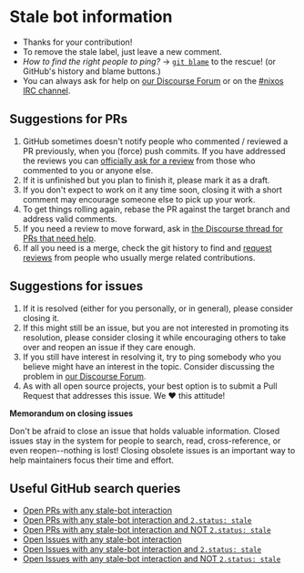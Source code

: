 # Stale bot information

- Thanks for your contribution!
- To remove the stale label, just leave a new comment.
- _How to find the right people to ping?_ &rarr; [`git blame`](https://git-scm.com/docs/git-blame) to the rescue! (or GitHub's history and blame buttons.)
- You can always ask for help on [our Discourse Forum](https://discourse.nixos.org/) or on the [#nixos IRC channel](https://webchat.freenode.net/#nixos).

## Suggestions for PRs

1. GitHub sometimes doesn't notify people who commented / reviewed a PR previously, when you (force) push commits. If you have addressed the reviews you can [officially ask for a review](https://docs.github.com/en/free-pro-team@latest/github/collaborating-with-issues-and-pull-requests/requesting-a-pull-request-review) from those who commented to you or anyone else.
2. If it is unfinished but you plan to finish it, please mark it as a draft.
3. If you don't expect to work on it any time soon, closing it with a short comment may encourage someone else to pick up your work.
4. To get things rolling again, rebase the PR against the target branch and address valid comments.
5. If you need a review to move forward, ask in [the Discourse thread for PRs that need help](https://discourse.nixos.org/t/prs-in-distress/3604).
6. If all you need is a merge, check the git history to find and [request reviews](https://docs.github.com/en/github/collaborating-with-issues-and-pull-requests/requesting-a-pull-request-review) from people who usually merge related contributions.

## Suggestions for issues

1. If it is resolved (either for you personally, or in general), please consider closing it.
2. If this might still be an issue, but you are not interested in promoting its resolution, please consider closing it while encouraging others to take over and reopen an issue if they care enough.
3. If you still have interest in resolving it, try to ping somebody who you believe might have an interest in the topic. Consider discussing the problem in [our Discourse Forum](https://discourse.nixos.org/).
4. As with all open source projects, your best option is to submit a Pull Request that addresses this issue. We :heart: this attitude!

**Memorandum on closing issues**

Don't be afraid to close an issue that holds valuable information. Closed issues stay in the system for people to search, read, cross-reference, or even reopen--nothing is lost! Closing obsolete issues is an important way to help maintainers focus their time and effort.

## Useful GitHub search queries

- [Open PRs with any stale-bot interaction](https://github.com/NixOS/nixpkgs/pulls?q=is%3Apr+is%3Aopen+commenter%3Aapp%2Fstale+)
- [Open PRs with any stale-bot interaction and `2.status: stale`](https://github.com/NixOS/nixpkgs/pulls?q=is%3Apr+is%3Aopen+commenter%3Aapp%2Fstale+label%3A%222.status%3A+stale%22)
- [Open PRs with any stale-bot interaction and NOT `2.status: stale`](https://github.com/NixOS/nixpkgs/pulls?q=is%3Apr+is%3Aopen+commenter%3Aapp%2Fstale+-label%3A%222.status%3A+stale%22+)
- [Open Issues with any stale-bot interaction](https://github.com/NixOS/nixpkgs/issues?q=is%3Aissue+is%3Aopen+commenter%3Aapp%2Fstale+)
- [Open Issues with any stale-bot interaction and `2.status: stale`](https://github.com/NixOS/nixpkgs/issues?q=is%3Aissue+is%3Aopen+commenter%3Aapp%2Fstale+label%3A%222.status%3A+stale%22+)
- [Open Issues with any stale-bot interaction and NOT `2.status: stale`](https://github.com/NixOS/nixpkgs/issues?q=is%3Aissue+is%3Aopen+commenter%3Aapp%2Fstale+-label%3A%222.status%3A+stale%22+)
